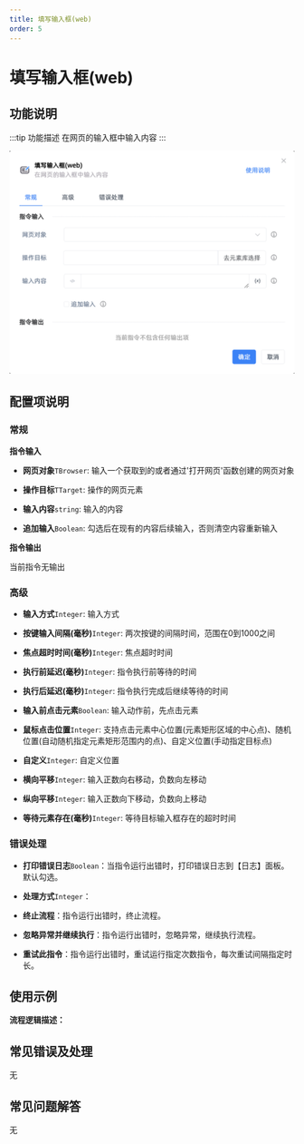 ```yaml
---
title: 填写输入框(web)
order: 5
---
```


# 填写输入框(web)

## 功能说明

:::tip 功能描述
在网页的输入框中输入内容
:::

![填写输入框(web)](../../assets/填写输入框(web)_command.png)

## 配置项说明

### 常规

**指令输入**

- **网页对象**`TBrowser`: 输入一个获取到的或者通过'打开网页'函数创建的网页对象

- **操作目标**`TTarget`: 操作的网页元素

- **输入内容**`string`: 输入的内容

- **追加输入**`Boolean`: 勾选后在现有的内容后续输入，否则清空内容重新输入


**指令输出**

当前指令无输出

### 高级

- **输入方式**`Integer`: 输入方式

- **按键输入间隔(毫秒)**`Integer`: 两次按键的间隔时间，范围在0到1000之间

- **焦点超时时间(毫秒)**`Integer`: 焦点超时时间

- **执行前延迟(毫秒)**`Integer`: 指令执行前等待的时间

- **执行后延迟(毫秒)**`Integer`: 指令执行完成后继续等待的时间

- **输入前点击元素**`Boolean`: 输入动作前，先点击元素

- **鼠标点击位置**`Integer`: 支持点击元素中心位置(元素矩形区域的中心点)、随机位置(自动随机指定元素矩形范围内的点)、自定义位置(手动指定目标点)

- **自定义**`Integer`: 自定义位置

- **横向平移**`Integer`: 输入正数向右移动，负数向左移动

- **纵向平移**`Integer`: 输入正数向下移动，负数向上移动

- **等待元素存在(毫秒)**`Integer`: 等待目标输入框存在的超时时间

### 错误处理

- **打印错误日志**`Boolean`：当指令运行出错时，打印错误日志到【日志】面板。默认勾选。

- **处理方式**`Integer`：

 - **终止流程**：指令运行出错时，终止流程。

 - **忽略异常并继续执行**：指令运行出错时，忽略异常，继续执行流程。

 - **重试此指令**：指令运行出错时，重试运行指定次数指令，每次重试间隔指定时长。

## 使用示例

**流程逻辑描述：** 

## 常见错误及处理

无

## 常见问题解答

无


